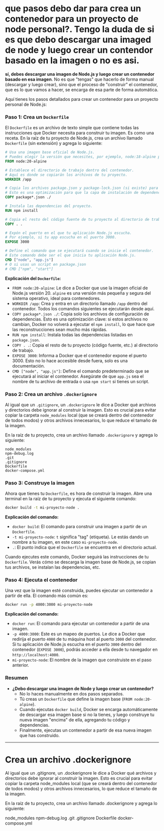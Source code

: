 # que pasos debo dar para crea un contenedor para un proyecto de node personal?. Tengo la duda de si es que debo descargar una imaged de node y luego crear un contendor basado en la imagen o no es asi.

**sí, debes descargar una imagen de Node.js y luego crear un contenedor basado en esa imagen**. No es que "tengas" que hacerlo de forma manual (descargar y luego crear), sino que el proceso de "construir" el contenedor, que es lo que vamos a hacer, se encarga de esa parte de forma automática.

Aquí tienes los pasos detallados para crear un contenedor para un proyecto personal de Node.js:

### Paso 1: Crea un `Dockerfile`

El `Dockerfile` es un archivo de texto simple que contiene todas las instrucciones que Docker necesita para construir tu imagen. Es como una receta. En la raíz de tu proyecto de Node.js, crea un archivo llamado `Dockerfile` (sin extensión) y agrega lo siguiente:

```dockerfile
# Usa una imagen base oficial de Node.js.
# Puedes elegir la versión que necesites, por ejemplo, node:18-alpine para una imagen más ligera.
FROM node:20-alpine

# Establece el directorio de trabajo dentro del contenedor.
# Aquí es donde se copiarán los archivos de tu proyecto.
WORKDIR /app

# Copia los archivos package.json y package-lock.json (si existe) para instalar las dependencias.
# Esto es una optimización para que la capa de instalación de dependencias se cachee.
COPY package*.json ./

# Instala las dependencias del proyecto.
RUN npm install

# Copia el resto del código fuente de tu proyecto al directorio de trabajo.
COPY . .

# Expón el puerto en el que tu aplicación Node.js escucha.
# Por ejemplo, si tu app escucha en el puerto 3000.
EXPOSE 3000

# Define el comando que se ejecutará cuando se inicie el contenedor.
# Este comando debe ser el que inicia tu aplicación Node.js.
CMD ["node", "app.js"]
# O si usas un script en package.json
# CMD ["npm", "start"]
```

**Explicación del `Dockerfile`:**

- `FROM node:20-alpine`: Le dice a Docker que use la imagen oficial de Node.js versión 20. `alpine` es una versión más pequeña y segura del sistema operativo, ideal para contenedores.
- `WORKDIR /app`: Crea y entra en un directorio llamado `/app` dentro del contenedor. Todos los comandos siguientes se ejecutarán desde aquí.
- `COPY package*.json ./`: Copia solo los archivos de configuración de dependencias. Esto es una optimización clave: si estos archivos no cambian, Docker no volverá a ejecutar el `npm install`, lo que hace que las reconstrucciones sean mucho más rápidas.
- `RUN npm install`: Instala todas las dependencias listadas en `package.json`.
- `COPY . .`: Copia el resto de tu proyecto (código fuente, etc.) al directorio de trabajo.
- `EXPOSE 3000`: Informa a Docker que el contenedor expone el puerto 3000. Esto no lo hace accesible desde fuera, solo es una documentación.
- `CMD ["node", "app.js"]`: Define el comando predeterminado que se ejecutará al iniciar el contenedor. Asegúrate de que `app.js` sea el nombre de tu archivo de entrada o usa `npm start` si tienes un script.

### Paso 2: Crea un archivo `.dockerignore`

Al igual que un `.gitignore`, un `.dockerignore` le dice a Docker qué archivos y directorios debe ignorar al construir la imagen. Esto es crucial para evitar copiar la carpeta `node_modules` local (que se creará dentro del contenedor de todos modos) y otros archivos innecesarios, lo que reduce el tamaño de la imagen.

En la raíz de tu proyecto, crea un archivo llamado `.dockerignore` y agrega lo siguiente:

```
node_modules
npm-debug.log
.git
.gitignore
Dockerfile
docker-compose.yml
```

### Paso 3: Construye la imagen

Ahora que tienes tu `Dockerfile`, es hora de construir la imagen. Abre una terminal en la raíz de tu proyecto y ejecuta el siguiente comando:

```bash
docker build -t mi-proyecto-node .
```

**Explicación del comando:**

- `docker build`: El comando para construir una imagen a partir de un `Dockerfile`.
- `-t mi-proyecto-node`: `t` significa "tag" (etiqueta). Le estás dando un nombre a tu imagen, en este caso `mi-proyecto-node`.
- `.`: El punto indica que el `Dockerfile` se encuentra en el directorio actual.

Cuando ejecutes este comando, Docker seguirá las instrucciones de tu `Dockerfile`. Verás cómo se descarga la imagen base de Node.js, se copian tus archivos, se instalan las dependencias, etc.

### Paso 4: Ejecuta el contenedor

Una vez que la imagen esté construida, puedes ejecutar un contenedor a partir de ella. El comando más común es:

```bash
docker run -p 4000:3000 mi-proyecto-node
```

**Explicación del comando:**

- `docker run`: El comando para ejecutar un contenedor a partir de una imagen.
- `-p 4000:3000`: Este es un mapeo de puertos. Le dice a Docker que redirija el puerto `4000` de tu máquina host al puerto `3000` del contenedor. Si tu aplicación de Node.js escucha en el puerto `3000` dentro del contenedor (`EXPOSE 3000`), podrás acceder a ella desde tu navegador en `http://localhost:4000`.
- `mi-proyecto-node`: El nombre de la imagen que construiste en el paso anterior.

### Resumen

- **¿Debo descargar una imagen de Node y luego crear un contenedor?**
  - No lo haces manualmente en dos pasos separados.
  - Tú creas un `Dockerfile` que define la imagen base (`FROM node:20-alpine`).
  - Cuando ejecutas `docker build`, Docker se encarga automáticamente de descargar esa imagen base si no la tienes, y luego construye tu nueva imagen "encima" de ella, agregando tu código y dependencias.
  - Finalmente, ejecutas un contenedor a partir de esa nueva imagen que has construido.

---

# Crea un archivo .dockerignore

Al igual que un .gitignore, un .dockerignore le dice a Docker qué archivos y directorios debe ignorar al construir la imagen. Esto es crucial para evitar copiar la carpeta node_modules local (que se creará dentro del contenedor de todos modos) y otros archivos innecesarios, lo que reduce el tamaño de la imagen.

En la raíz de tu proyecto, crea un archivo llamado .dockerignore y agrega lo siguiente:

node_modules
npm-debug.log
.git
.gitignore
Dockerfile
docker-compose.yml
